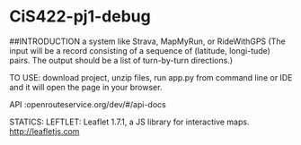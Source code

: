 # CiS422-pj1-debug

##INTRODUCTION
a system like Strava, MapMyRun, or RideWithGPS
(The input will be a record consisting of a sequence of (latitude, longi-tude) pairs.
The output should be a list of turn-by-turn directions.)

 TO USE: download project, unzip files, run app.py from command line or IDE and it will open the page in your browser.

 API :openrouteservice.org/dev/#/api-docs

 STATICS:  LEFTLET: Leaflet 1.7.1, a JS library for interactive maps. http://leafletjs.com

 
